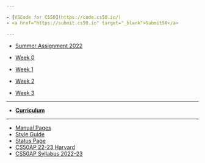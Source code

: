 ```yaml
---

- [VSCode for CS50](https://code.cs50.io/)
- <a href="https://submit.cs50.io" target="_blank">Submit50</a>

---
```


- [Summer Assignment 2022](\apcsp\curriculum\summer-assignment)

- [Week 0](/apcsp/weeks/week0)
- [Week 1](/apcsp/weeks/week1)
- [Week 2](/apcsp/weeks/week2)
- [Week 3](/apcsp/weeks/week3)

<!-- <details>
    <summary>Q1</summary>
    <ul>
        <li><a href="https://candib80.github.io/apcsp/weeks/week0/">Week 0</a></li>
        <li><a href="https://candib80.github.io/apcsp/weeks/week1/">Week 1</a></li>
        <li><a href="https://candib80.github.io/apcsp/weeks/week2/">Week 2</a></li>
        <li><a href="https://candib80.github.io/apcsp/weeks/week3/">Week 3</a></li>
        <li><a href="https://candib80.github.io/apcsp/weeks/week4/">Week 4</a></li>
        <li><a href="https://candib80.github.io/apcsp/weeks/week5/">Week 5</a></li>
        <li><a href="https://candib80.github.io/apcsp/weeks/week6/">Week 6</a></li>
        <li><a href="https://candib80.github.io/apcsp/weeks/week7/">Week 7</a></li>
    </ul>
</details>

<details>
    <summary>Q2</summary>
    <ul>
        <li><a href="https://candib80.github.io/apcsp/weeks/week8/">Week 8</a></li>
        <li><a href="https://candib80.github.io/apcsp/weeks/week9/">Week 9</a></li>
        <li><a href="https://candib80.github.io/apcsp/weeks/week10/">Week 10</a></li>
        <li><a href="https://candib80.github.io/apcsp/weeks/week11/">Week 11</a></li>
        <li><a href="https://candib80.github.io/apcsp/weeks/week12/">Week 12</a></li>
        <li><a href="https://candib80.github.io/apcsp/weeks/week13/">Week 13</a></li>
        <li><a href="https://candib80.github.io/apcsp/weeks/week14/">Week 14</a></li>
        <li><a href="https://candib80.github.io/apcsp/weeks/week15/">Week 15</a></li>
    </ul>
</details>

<details>
    <summary>Q3</summary>
    <ul>
        <li><a href="https://candib80.github.io/apcsp/weeks/week16/">Week 16</a></li>
        <li><a href="https://candib80.github.io/apcsp/weeks/week17/">Week 17</a></li>
        <li><a href="https://candib80.github.io/apcsp/weeks/week18/">Week 18</a></li>
        <li><a href="https://candib80.github.io/apcsp/weeks/week19/">Week 19</a></li>
        <li><a href="https://candib80.github.io/apcsp/weeks/week20/">Week 20</a></li>
        <li><a href="https://candib80.github.io/apcsp/weeks/week21/">Week 21</a></li>
        <li><a href="https://candib80.github.io/apcsp/weeks/week22/">Week 22</a></li>
        <li><a href="https://candib80.github.io/apcsp/weeks/week23/">Week 23</a></li>
        <li><a href="https://candib80.github.io/apcsp/weeks/week24/">Week 24</a></li>
        <li><a href="https://candib80.github.io/apcsp/weeks/week25/">Week 25</a></li>
    </ul>
</details> -->
        

---

- [**Curriculum**](/apcsp/curriculum)

---

- [Manual Pages](https://man.cs50.io/)
- <a href="https://cs50.readthedocs.io/style/c/" target="_blank">Style Guide</a>
- <a href="https://cs50.statuspage.io/" target="_blank">Status Page</a>
- <a href="https://cs50.harvard.edu/ap/2023/" target="_blank">CS50AP 22-23 Harvard</a>
- <a href="https://cs50.harvard.edu/ap/2023/syllabus/" target="_blank">CS50AP Syllabus 2022-23</a>